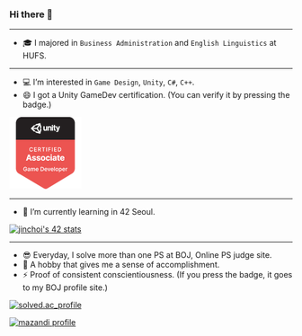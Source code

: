 ### Hi there 👋
---
- 🎓 I majored in `Business Administration` and `English Linguistics` at HUFS.
---
- 💻 I’m interested in `Game Design`, `Unity`, `C#`, `C++`.
- 😄 I got a Unity GameDev certification. (You can verify it by pressing the badge.)

[![unity-certification](./unity-certified-associate-game-developer.png)](https://www.credly.com/badges/50d3c8f2-8214-4f0d-b3d3-6948c5c86501/public_url)

---
- 🌱 I’m currently learning in 42 Seoul.

[![jinchoi's 42 stats](https://badge42.herokuapp.com/api/stats/jinchoi?privacyName=true)](https://profile.intra.42.fr/users/jinchoi)

---
- 😎 Everyday, I solve more than one PS at BOJ, Online PS judge site.
- 🤪 A hobby that gives me a sense of accomplishment.
- ⚡ Proof of consistent conscientiousness. (If you press the badge, it goes to my BOJ profile site.)

[![solved.ac_profile](http://mazassumnida.wtf/api/v2/generate_badge?boj=jyou717)](https://solved.ac/profile/jyou717)

[![mazandi profile](http://mazandi.herokuapp.com/api?handle=jyou717&theme=warm)](https://solved.ac/profile/jyou717)

<!--
**soo-bak/soo-bak** is a ✨ _special_ ✨ repository because its `README.md` (this file) appears on your GitHub profile.

[![jyou717](https://solvedac-readme-badge.herokuapp.com/api/v1/badge?user=jyou717&theme=onedark&size=small&compact=1&use_back_color=1&use_border=0&use_shadow=1)](https://solved.ac/profile/jyou717)

Here are some ideas to get you started:

- 🔭 I’m currently working on ...
- 🌱 I’m currently learning ...
- 👯 I’m looking to collaborate on ...
- 🤔 I’m looking for help with ...
- 💬 Ask me about ...
- 📫 How to reach me: ...
- 😄 Pronouns: ...
- ⚡ Fun fact: ... 🤪
-->
